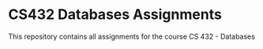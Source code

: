 # CS432 Databases Assignments

This repository contains all assignments for the course CS 432 - Databases
